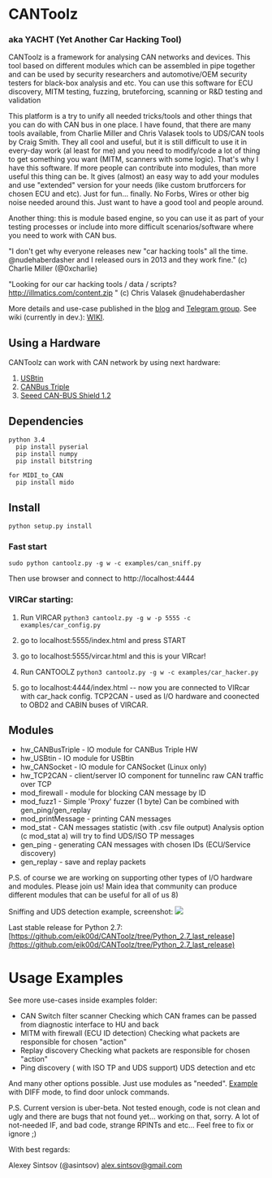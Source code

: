 # CANToolz
### aka YACHT (Yet Another Car Hacking Tool)
CANToolz is a framework for analysing CAN networks and devices.
This tool based on different modules which can be assembled in pipe together and
can be used by security researchers and automotive/OEM security testers for black-box analysis and etc. 
You can use this software for ECU discovery, MITM testing, fuzzing, bruteforcing, scanning or R&D testing and validation

This platform is a try to unify all needed tricks/tools and other things that you can do with CAN bus in one place.
I have found, that there are many tools available, from Charlie Miller and Chris Valasek tools to UDS/CAN tools by Craig Smith.
They all cool and useful, but it is still difficult to use it in every-day work (al least for me) and you need to modify/code 
a lot of thing to get something you want (MITM, scanners with some logic). That's why I have this software. If more people can 
contribute into modules, than more useful this thing can be. It gives (almost) an easy way to add your modules and use "extended" version for your needs
(like custom brutforcers for chosen ECU and etc). Just for fun... finally. No Forbs, Wires  or other big noise needed around this. 
Just want to have a good tool and people around.

Another thing: this is module based engine, so you can use it as part of your testing processes or include into more difficult scenarios/software where you need to work with CAN bus.

"I don't get why everyone releases new "car hacking tools" all the time.  @nudehaberdasher and I released ours in 2013 and they work fine." (c) Charlie Miller (@0xcharlie)

"Looking for our car hacking tools / data / scripts? http://illmatics.com/content.zip " (c) Chris Valasek @nudehaberdasher

More details and use-case published in the [blog](http://asintsov.blogspot.de/) and [Telegram group](https://t.me/CANToolz).
See wiki (currently in dev.): [WIKI](https://github.com/CANToolz/CANToolz/wiki).


## Using a Hardware

CANToolz can work with CAN network by using next hardware:

1. [USBtin](http://www.fischl.de/usbtin/)
2. [CANBus Triple](https://canb.us/)
3. [Seeed CAN-BUS Shield 1.2](https://www.seeedstudio.com/CAN-BUS-Shield-V1.2-p-2256.html)


## Dependencies
    python 3.4
      pip install pyserial
      pip install numpy
      pip install bitstring
    
    for MIDI_to_CAN
      pip install mido

## Install

    python setup.py install

### Fast start
    sudo python cantoolz.py -g w -c examples/can_sniff.py 

Then use browser and connect to http://localhost:4444

### VIRCar starting:

1) Run VIRCAR `python3 cantoolz.py -g w -p 5555 -c examples/car_config.py`

2) go to localhost:5555/index.html and press START

3) go to localhost:5555/vircar.html and this is your VIRcar!

4) Run CANTOOLZ `python3 cantoolz.py -g w -c examples/car_hacker.py`

5) go to localhost:4444/index.html -- now you are connected to VIRcar with car_hack config. TCP2CAN - used as I/O hardware and coonected to OBD2 and CABIN buses of VIRCAR.


## Modules

- hw_CANBusTriple  - IO module for CANBus Triple HW
- hw_USBtin        - IO module for USBtin
- hw_CANSocket     - IO module for CANSocket (Linux only)
- hw_TCP2CAN       - client/server IO component for tunnelinc raw CAN traffic over TCP
- mod_firewall     - module for blocking CAN message by ID
- mod_fuzz1        - Simple 'Proxy' fuzzer  (1 byte) Can be combined with gen_ping/gen_replay
- mod_printMessage - printing CAN messages
- mod_stat         - CAN messages statistic (with .csv file output)
                     Analysis option (c mod_stat a) will try to find UDS/ISO TP messages
- gen_ping         - generating CAN messages with chosen IDs (ECU/Service discovery)
- gen_replay       - save and replay packets

P.S. of course we are working on supporting other types of I/O hardware and modules. Please join us!
Main idea that community can produce different modules that can be useful for all of us 8)

Sniffing and UDS detection example, screenshot:
![](https://camo.githubusercontent.com/e9d71e7de801c2f82c2ff4d408c7e737ea1342e2/687474703a2f2f696d6167697a65722e696d616765736861636b2e75732f76322f31303234783736387139302f3932322f537873466b4b2e706e67)

Last stable release for Python 2.7: [https://github.com/eik00d/CANToolz/tree/Python_2.7_last_release](https://github.com/eik00d/CANToolz/tree/Python_2.7_last_release)

# Usage Examples
See more use-cases inside examples folder:

- CAN Switch filter scanner
    Checking which CAN frames can be passed from diagnostic interface to HU and back
- MITM with firewall (ECU ID detection)
    Checking what packets are responsible for chosen "action"
- Replay discovery
    Checking what packets are responsible for chosen "action"
- Ping discovery ( with ISO TP and UDS support)
    UDS detection and etc

And many other options possible. Just use modules as "needed".
[Example](https://asintsov.blogspot.de/2016/04/cantoolz-modstat-diff-mode.html) with DIFF mode, to find door unlock commands.

P.S.
 Current version is uber-beta. Not tested enough, code is not clean and ugly and there are bugs that not found yet... working on that, sorry.
 A lot of not-needed IF, and bad code, strange RPINTs and etc...
 Feel free to fix or ignore ;)

With best regards:

Alexey Sintsov   (@asintsov)
alex.sintsov@gmail.com





